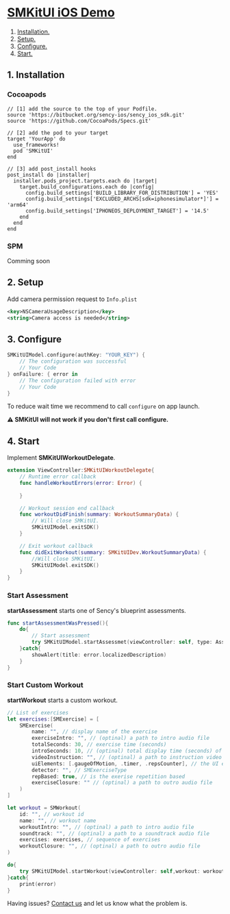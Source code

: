 # [SMKitUI iOS Demo](https://github.com/sency-ai/smkit-sdk)

1. [ Installation. ](#inst)
2. [ Setup. ](#setup)
3. [ Configure. ](#conf)
4. [ Start. ](#start)

<a name="inst"></a>
## 1. Installation

### Cocoapods
```
// [1] add the source to the top of your Podfile.
source 'https://bitbucket.org/sency-ios/sency_ios_sdk.git'
source 'https://github.com/CocoaPods/Specs.git'

// [2] add the pod to your target
target 'YourApp' do
  use_frameworks!
  pod 'SMKitUI'
end

// [3] add post_install hooks
post_install do |installer|
  installer.pods_project.targets.each do |target|
    target.build_configurations.each do |config|
      config.build_settings['BUILD_LIBRARY_FOR_DISTRIBUTION'] = 'YES'
      config.build_settings['EXCLUDED_ARCHS[sdk=iphonesimulator*]'] = 'arm64'
      config.build_settings['IPHONEOS_DEPLOYMENT_TARGET'] = '14.5'
    end
  end
end
```

### SPM

Comming soon


<a name="setup"></a>
## 2. Setup
Add camera permission request to `Info.plist`
```Xml
<key>NSCameraUsageDescription</key>
<string>Camera access is needed</string>
```


<a name="conf"></a>
## 3. Configure
```Swift
SMKitUIModel.configure(authKey: "YOUR_KEY") {
    // The configuration was successful
    // Your Code
} onFailure: { error in
    // The configuration failed with error
    // Your Code
}
```
To reduce wait time we recommend to call `configure` on app launch.

**⚠️ SMKitUI will not work if you don't first call configure.**


<a name="start"></a>
## 4. Start
Implement **SMKitUIWorkoutDelegate**.
```Swift
extension ViewController:SMKitUIWorkoutDelegate{
    // Runtime error callback
    func handleWorkoutErrors(error: Error) {
        
    }

    // Workout session end callback
    func workoutDidFinish(summary: WorkoutSummaryData) {
        // Will close SMKitUI.
        SMKitUIModel.exitSDK()
    }

    // Exit workout callback
    func didExitWorkout(summary: SMKitUIDev.WorkoutSummaryData) {
        //Will close SMKitUI.
        SMKitUIModel.exitSDK()
    }
}
```
    
### Start Assessment
**startAssessment** starts one of Sency's blueprint assessments.
```Swift
func startAssessmentWasPressed(){
    do{
        // Start assessment
        try SMKitUIModel.startAssessmet(viewController: self, type: AssessmentTypes.Fitness, delegate: self)
    }catch{
        showAlert(title: error.localizedDescription)
    }
}
```

### Start Custom Workout
**startWorkout** starts a custom workout.
```Swift
// List of exercises
let exercises:[SMExercise] = [
    SMExercise(
        name: "", // display name of the exercise
        exerciseIntro: "", // (optinal) a path to intro audio file
        totalSeconds: 30, // exercise time (seconds)
        introSeconds: 10, // (optinal) total display time (seconds) of the instruction video before the exercise starts
        videoInstruction: "", // (optinal) a path to instruction video file
        uiElements: [.gaugeOfMotion, .timer, .repsCounter], // the UI elements to show
        detector: "", // SMExerciseType
        repBased: true, // is the exerise repetition based
        exerciseClosure: "" // (optinal) a path to outro audio file
    )
]

let workout = SMWorkout(
    id: "", // workout id
    name: "", // workout name
    workoutIntro: "", // (optinal) a path to intro audio file
    soundtrack: "", // (optinal) a path to a soundtrack audio file
    exercises: exercises, // sequence of exercises
    workoutClosure: "", // (optinal) a path to outro audio file
)

do{
    try SMKitUIModel.startWorkout(viewController: self,workout: workout, delegate: self)
}catch{
    print(error)
}
```

Having issues? [Contact us](mailto:support@sency.ai) and let us know what the problem is.

